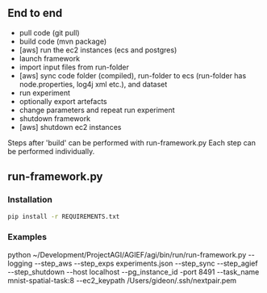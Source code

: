 ## End to end 

- pull code (git pull)
- build code (mvn package)
- [aws] run the ec2 instances (ecs and postgres)
- launch framework
- import input files from run-folder
- [aws] sync code folder (compiled), run-folder to ecs (run-folder has node.properties, log4j xml etc.), and dataset
- run experiment
- optionally export artefacts
- change parameters and repeat run experiment
- shutdown framework
- [aws] shutdown ec2 instances

Steps after 'build' can be performed with run-framework.py
Each step can be performed individually.



## run-framework.py

### Installation
```sh
pip install -r REQUIREMENTS.txt
```


### Examples
python ~/Development/ProjectAGI/AGIEF/agi/bin/run/run-framework.py --logging --step_aws --step_exps experiments.json --step_sync --step_agief --step_shutdown --host localhost --pg_instance_id  -port 8491 --task_name mnist-spatial-task:8 --ec2_keypath /Users/gideon/.ssh/nextpair.pem